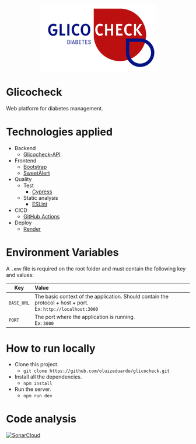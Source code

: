 <div align="center">
  <img src="./docs/glicocheck-logo.png">  
</div>

# Glicocheck
Web platform for diabetes management.

# Technologies applied
- Backend
    - [Glicocheck-API](https://github.com/oluizeduardo/glicocheck-api)
- Frontend
    - [Bootstrap](https://getbootstrap.com/)
    - [SweetAlert](https://sweetalert.js.org/)
- Quality
    - Test
        - [Cypress](https://www.cypress.io/)
    - Static analysis
        - [ESLint](https://eslint.org/)
- CICD
    - [GitHub Actions](https://docs.github.com/en/actions)
- Deploy
    - [Render](https://render.com/)
  

# Environment Variables
A `.env` file is required on the root folder and must contain the following key and values:

| Key           | Value         |
| ------------- |:-------------|
| `BASE_URL`    | The basic context of the application. Should contain the protocol + host + port.<br>Ex: `http://localhost:3000` |
| `PORT`        | The port where the application is running.<br>Ex: `3000`      |

# How to run locally
- Clone this project.
    - `git clone https://github.com/oluizeduardo/glicocheck.git`
- Install all the dependencies.
    - `npm install`
- Run the server.
    - `npm run dev`

# Code analysis
[![SonarCloud](https://sonarcloud.io/images/project_badges/sonarcloud-black.svg)](https://sonarcloud.io/summary/new_code?id=oluizeduardo_glicocheck)
